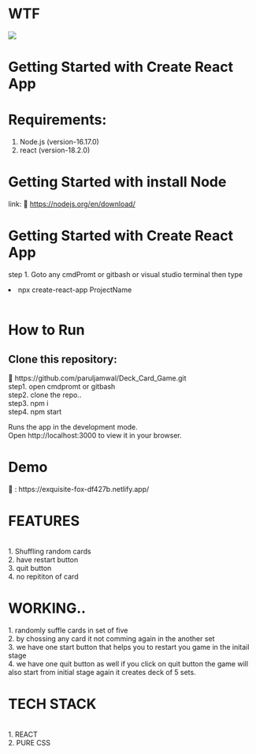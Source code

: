 # WTF

 <img src="https://media2.giphy.com/media/ceDopmZAdwGfJqmEW4/giphy.gif"/>
 

# Getting Started with Create React App

<h1>Requirements:</h1>
  
   1.  Node.js (version-16.17.0) <br>
   2.  react  (version-18.2.0)   <br>
    
  
   <h1> Getting Started with install Node </h1>
   
   link: 🔗 https://nodejs.org/en/download/
   
  
   <h1> Getting Started with Create React App </h1>
   
   step 1. Goto any cmdPromt or gitbash or visual studio terminal then type <li> npx create-react-app ProjectName </li>  <br>
   
   <h1>How to Run </h1> 
   
   <h2> Clone this repository: </h2> 🔗 https://github.com/paruljamwal/Deck_Card_Game.git    <br>
    step1. open cmdpromt or gitbash  <br>
    step2. clone the repo..  <br>
    step3.   npm i  <br>
    step4. npm start   <br>
     
   Runs the app in the development mode.  <br>
   Open http://localhost:3000 to view it in your browser.  <br>

 <h1> Demo </h1> 🔗  : https://exquisite-fox-df427b.netlify.app/    <br>
 
 <h1> FEATURES </h1>   <br>
   1. Shuffling random cards  <br>
   2. have restart button  <br>
   3. quit button  <br>
   4. no repititon of card  <br>

  <h1> WORKING.. </h1>
    1. randomly suffle cards in set of five  <br>
    2. by chossing any card it not comming again in the another set  <br>
    3. we have one start button that helps you to restart you game in the initail stage  <br>
    4. we have one quit button as well if you click on quit button the game will also start from initial stage again it creates deck of 5 sets.  <br>
 
 
 <h1> TECH STACK </h1>  <br>
  1. REACT  <br>
  2. PURE CSS  <br>


